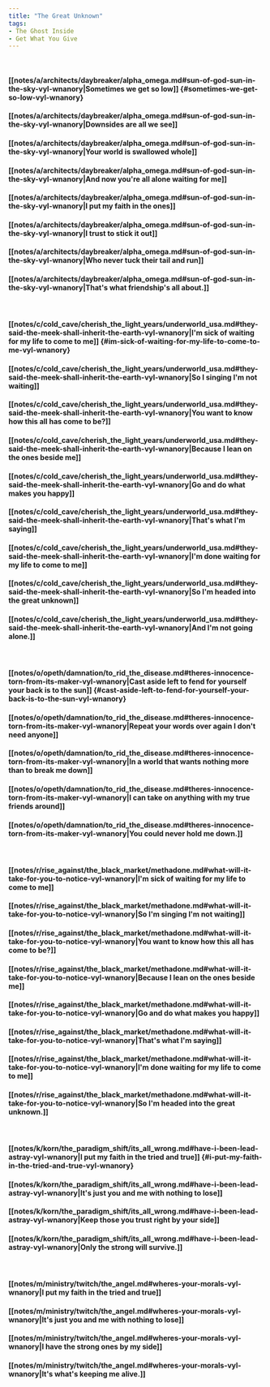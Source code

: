 ```yaml
---
title: "The Great Unknown"
tags:
- The Ghost Inside
- Get What You Give
---
```

&nbsp;
#### [[notes/a/architects/daybreaker/alpha_omega.md#sun-of-god-sun-in-the-sky-vyl-wnanory|Sometimes we get so low]] {#sometimes-we-get-so-low-vyl-wnanory}
#### [[notes/a/architects/daybreaker/alpha_omega.md#sun-of-god-sun-in-the-sky-vyl-wnanory|Downsides are all we see]]
#### [[notes/a/architects/daybreaker/alpha_omega.md#sun-of-god-sun-in-the-sky-vyl-wnanory|Your world is swallowed whole]]
#### [[notes/a/architects/daybreaker/alpha_omega.md#sun-of-god-sun-in-the-sky-vyl-wnanory|And now you're all alone waiting for me]]
#### [[notes/a/architects/daybreaker/alpha_omega.md#sun-of-god-sun-in-the-sky-vyl-wnanory|I put my faith in the ones]]
#### [[notes/a/architects/daybreaker/alpha_omega.md#sun-of-god-sun-in-the-sky-vyl-wnanory|I trust to stick it out]]
#### [[notes/a/architects/daybreaker/alpha_omega.md#sun-of-god-sun-in-the-sky-vyl-wnanory|Who never tuck their tail and run]]
#### [[notes/a/architects/daybreaker/alpha_omega.md#sun-of-god-sun-in-the-sky-vyl-wnanory|That's what friendship's all about.]]
&nbsp;
#### [[notes/c/cold_cave/cherish_the_light_years/underworld_usa.md#they-said-the-meek-shall-inherit-the-earth-vyl-wnanory|I'm sick of waiting for my life to come to me]] {#im-sick-of-waiting-for-my-life-to-come-to-me-vyl-wnanory}
#### [[notes/c/cold_cave/cherish_the_light_years/underworld_usa.md#they-said-the-meek-shall-inherit-the-earth-vyl-wnanory|So I singing  I'm not waiting]]
#### [[notes/c/cold_cave/cherish_the_light_years/underworld_usa.md#they-said-the-meek-shall-inherit-the-earth-vyl-wnanory|You want to know how this all has come to be?]]
#### [[notes/c/cold_cave/cherish_the_light_years/underworld_usa.md#they-said-the-meek-shall-inherit-the-earth-vyl-wnanory|Because I lean on the ones beside me]]
#### [[notes/c/cold_cave/cherish_the_light_years/underworld_usa.md#they-said-the-meek-shall-inherit-the-earth-vyl-wnanory|Go and do what makes you happy]]
#### [[notes/c/cold_cave/cherish_the_light_years/underworld_usa.md#they-said-the-meek-shall-inherit-the-earth-vyl-wnanory|That's what I'm saying]]
#### [[notes/c/cold_cave/cherish_the_light_years/underworld_usa.md#they-said-the-meek-shall-inherit-the-earth-vyl-wnanory|I'm done waiting for my life to come to me]]
#### [[notes/c/cold_cave/cherish_the_light_years/underworld_usa.md#they-said-the-meek-shall-inherit-the-earth-vyl-wnanory|So I'm headed into the great unknown]]
#### [[notes/c/cold_cave/cherish_the_light_years/underworld_usa.md#they-said-the-meek-shall-inherit-the-earth-vyl-wnanory|And I'm not going alone.]]
&nbsp;
#### [[notes/o/opeth/damnation/to_rid_the_disease.md#theres-innocence-torn-from-its-maker-vyl-wnanory|Cast aside left to fend for yourself your back is to the sun]] {#cast-aside-left-to-fend-for-yourself-your-back-is-to-the-sun-vyl-wnanory}
#### [[notes/o/opeth/damnation/to_rid_the_disease.md#theres-innocence-torn-from-its-maker-vyl-wnanory|Repeat your words over again  I don't need anyone]]
#### [[notes/o/opeth/damnation/to_rid_the_disease.md#theres-innocence-torn-from-its-maker-vyl-wnanory|In a world that wants nothing more than to break me down]]
#### [[notes/o/opeth/damnation/to_rid_the_disease.md#theres-innocence-torn-from-its-maker-vyl-wnanory|I can take on anything with my true friends around]]
#### [[notes/o/opeth/damnation/to_rid_the_disease.md#theres-innocence-torn-from-its-maker-vyl-wnanory|You could never hold me down.]]
&nbsp;
#### [[notes/r/rise_against/the_black_market/methadone.md#what-will-it-take-for-you-to-notice-vyl-wnanory|I'm sick of waiting for my life to come to me]]
#### [[notes/r/rise_against/the_black_market/methadone.md#what-will-it-take-for-you-to-notice-vyl-wnanory|So I'm singing  I'm not waiting]]
#### [[notes/r/rise_against/the_black_market/methadone.md#what-will-it-take-for-you-to-notice-vyl-wnanory|You want to know how this all has come to be?]]
#### [[notes/r/rise_against/the_black_market/methadone.md#what-will-it-take-for-you-to-notice-vyl-wnanory|Because I lean on the ones beside me]]
#### [[notes/r/rise_against/the_black_market/methadone.md#what-will-it-take-for-you-to-notice-vyl-wnanory|Go and do what makes you happy]]
#### [[notes/r/rise_against/the_black_market/methadone.md#what-will-it-take-for-you-to-notice-vyl-wnanory|That's what I'm saying]]
#### [[notes/r/rise_against/the_black_market/methadone.md#what-will-it-take-for-you-to-notice-vyl-wnanory|I'm done waiting for my life to come to me]]
#### [[notes/r/rise_against/the_black_market/methadone.md#what-will-it-take-for-you-to-notice-vyl-wnanory|So I'm headed into the great unknown.]]
&nbsp;
#### [[notes/k/korn/the_paradigm_shift/its_all_wrong.md#have-i-been-lead-astray-vyl-wnanory|I put my faith in the tried and true]] {#i-put-my-faith-in-the-tried-and-true-vyl-wnanory}
#### [[notes/k/korn/the_paradigm_shift/its_all_wrong.md#have-i-been-lead-astray-vyl-wnanory|It's just you and me with nothing to lose]]
#### [[notes/k/korn/the_paradigm_shift/its_all_wrong.md#have-i-been-lead-astray-vyl-wnanory|Keep those you trust right by your side]]
#### [[notes/k/korn/the_paradigm_shift/its_all_wrong.md#have-i-been-lead-astray-vyl-wnanory|Only the strong will survive.]]
&nbsp;
#### [[notes/m/ministry/twitch/the_angel.md#wheres-your-morals-vyl-wnanory|I put my faith in the tried and true]]
#### [[notes/m/ministry/twitch/the_angel.md#wheres-your-morals-vyl-wnanory|It's just you and me with nothing to lose]]
#### [[notes/m/ministry/twitch/the_angel.md#wheres-your-morals-vyl-wnanory|I have the strong ones by my side]]
#### [[notes/m/ministry/twitch/the_angel.md#wheres-your-morals-vyl-wnanory|It's what's keeping me alive.]]
